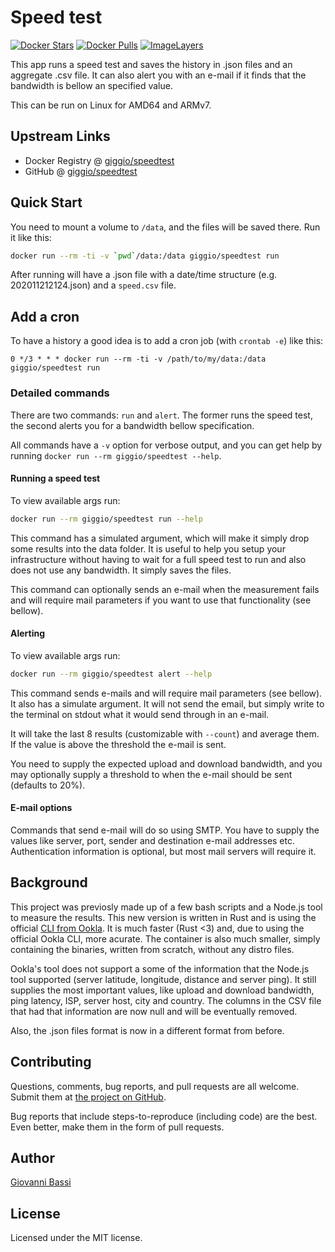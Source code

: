 # Speed test

[![Docker Stars](https://img.shields.io/docker/stars/giggio/speedtest.svg)](https://hub.docker.com/r/giggio/speedtest/)
[![Docker Pulls](https://img.shields.io/docker/pulls/giggio/speedtest.svg)](https://hub.docker.com/r/giggio/speedtest/)
[![ImageLayers](https://images.microbadger.com/badges/image/giggio/speedtest.svg)](https://microbadger.com/#/images/giggio/speedtest)

This app runs a speed test and saves the history in .json files and an aggregate .csv
file. It can also alert you with an e-mail if it finds that the bandwidth is bellow
an specified value.

This can be run on Linux for AMD64 and ARMv7.

## Upstream Links

* Docker Registry @ [giggio/speedtest](https://hub.docker.com/r/giggio/speedtest/)
* GitHub @ [giggio/speedtest](https://github.com/giggio/speedtest)

## Quick Start

You need to mount a volume to `/data`, and the files will be saved there.
Run it like this:

````bash
docker run --rm -ti -v `pwd`/data:/data giggio/speedtest run
````

After running will have a .json file with a date/time structure
(e.g. 202011212124.json) and a `speed.csv` file.

## Add a cron

To have a history a good idea is to add a cron job (with `crontab -e`) like
this:

````cron
0 */3 * * * docker run --rm -ti -v /path/to/my/data:/data giggio/speedtest run
````

### Detailed commands

There are two commands: `run` and `alert`. The former runs the speed test, the
second alerts you for a bandwidth bellow specification.

All commands have a `-v` option for verbose output, and you can get help by
running `docker run --rm giggio/speedtest --help`.

#### Running a speed test

To view available args run:

````bash
docker run --rm giggio/speedtest run --help
````

This command has a simulated argument, which will make it simply drop some results
into the data folder. It is useful to help you setup your infrastructure without
having to wait for a full speed test to run and also does not use any bandwidth.
It simply saves the files.

This command can optionally sends an e-mail when the measurement fails and will
require mail parameters if you want to use that functionality (see bellow).

#### Alerting

To view available args run:

````bash
docker run --rm giggio/speedtest alert --help
````

This command sends e-mails and will require mail parameters (see bellow).
It also has a simulate argument. It will not send the email, but simply write to
the terminal on stdout what it would send through in an e-mail.

It will take the last 8 results (customizable with `--count`) and average them.
If the value is above the threshold the e-mail is sent.

You need to supply the expected upload and download bandwidth, and you may
optionally supply a threshold to when the e-mail should be sent (defaults to 20%).

#### E-mail options

Commands that send e-mail will do so using SMTP. You have to supply the values
like server, port, sender and destination e-mail addresses etc. Authentication
information is optional, but most mail servers will require it.

## Background

This project was previosly made up of a few bash scripts and a Node.js tool
to measure the results.
This new version is written in Rust and is using the official
[CLI from Ookla](https://www.speedtest.net/apps/cli). It is much faster
(Rust <3) and, due to using the official Ookla CLI, more acurate. The
container is also much smaller, simply containing the binaries, written from
scratch, without any distro files.

Ookla's tool does not support a some of the information that the Node.js tool
supported (server latitude, longitude, distance and server ping). It still
supplies the most important values, like upload and download bandwidth, ping
latency, ISP, server host, city and country. The columns in the CSV file that
had that information are now null and will be eventually removed.

Also, the .json files format is now in a different format from before.

## Contributing

Questions, comments, bug reports, and pull requests are all welcome.  Submit them at
[the project on GitHub](https://github.com/giggio/speedtest/).

Bug reports that include steps-to-reproduce (including code) are the
best. Even better, make them in the form of pull requests.

## Author

[Giovanni Bassi](https://github.com/giggio)

## License

Licensed under the MIT license.
